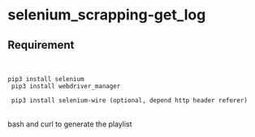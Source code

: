# selenium_scrapping-get_log
<h2><strong>Requirement </strong></h2><br/>

<code>pip3 install selenium </br>
pip3 install webdriver_manager </br>
pip3 install selenium-wire (optional, depend http header referer)
</code> </br>

bash and curl to generate the playlist
